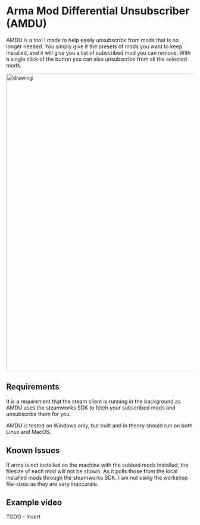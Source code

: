 # Arma Mod Differential Unsubscriber (AMDU)

AMDU is a tool I made to help easily unsubscribe from mods that is no longer needed. You simply give it the presets of mods you want to 
keep installed, and it will give you a list of subscribed mod you can remove. With a single click of the button you can 
also unsubscribe from all the selected mods.

<img src="https://github.com/Crowdedlight/AMDU/assets/7889925/6107fdb5-1743-42c6-a509-ae3efe09f3b2" alt="drawing" width="800"/>


## Requirements
It is a requirement that the steam client is running in the background as AMDU uses the steamworks SDK to fetch your
subscribed mods and unsubscribe them for you.   

AMDU is tested on Windows only, but built and in theory should run on both Linux and MacOS. 

## Known Issues
If arma is not installed on the machine with the subbed mods installed, the filesize of each mod will not be shown. 
As it polls those from the local installed mods through the steamworks SDK. I am not using the workshop file-sizes as 
they are very inaccurate. 

## Example video
TODO - Insert
